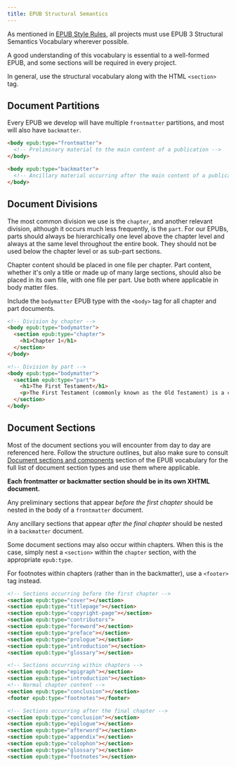 ```yaml
---
title: EPUB Structural Semantics
---
```


As mentioned in [EPUB Style Rules](epub_style.html), all projects must use EPUB 3 Structural Semantics Vocabulary wherever possible.

A good understanding of this vocabulary is essential to a well-formed EPUB, and some sections will be required in every project.

In general, use the structural vocabulary along with the HTML `<section>` tag.

## Document Partitions

Every EPUB we develop will have multiple `frontmatter` partitions, and most will also have `backmatter`.

```html
<body epub:type="frontmatter">
  <!-- Preliminary material to the main content of a publication -->
</body>

<body epub:type="backmatter">
  <!-- Ancillary material occurring after the main content of a publication. -->
</body>
```

## Document Divisions

The most common division we use is the `chapter`, and another relevant division, although it occurs much less frequently, is the `part`. For our EPUBs, parts should always be hierarchically one level above the chapter level and always at the same level throughout the entire book. They should not be used below the chapter level or as sub-part sections.

Chapter content should be placed in one file per chapter. Part content, whether it's only a title or made up of many large sections, should also be placed in its own file, with one file per part. Use both where applicable in body matter files.

Include the `bodymatter` EPUB type with the `<body>` tag for all chapter and part documents.

```html
<!-- Division by chapter -->
<body epub:type="bodymatter">
  <section epub:type="chapter">
    <h1>Chapter 1</h1>
  </section>
</body>

<!-- Division by part -->
<body epub:type="bodymatter">
  <section epub:type="part">
    <h1>The First Testament</h1>
    <p>The First Testament (commonly known as the Old Testament) is a collection of books that make up the first three-quarters of the Bible. Our designation of the Bible's two main parts as "First" and "New" follows the example of the book of Hebrews…</p>
  </section>
</body>
```

## Document Sections

Most of the document sections you will encounter from day to day are referenced here. Follow the structure outlines, but also make sure to consult [Document sections and components](https://idpf.github.io/epub-vocabs/structure/#h_sections) section of the EPUB vocabulary for the full list of document section types and use them where applicable.

**Each frontmatter or backmatter section should be in its own XHTML document.**

Any preliminary sections that appear _before the first chapter_ should be nested in the body of a `frontmatter` document.

Any ancillary sections that appear _after the final chapter_ should be nested in a `backmatter` document.

Some document sections may also occur within chapters. When this is the case, simply nest a `<section>` within the `chapter` section, with the appropriate `epub:type`.

For footnotes within chapters (rather than in the backmatter), use a `<footer>` tag instead.

```html
<!-- Sections occurring before the first chapter -->
<section epub:type="cover"></section>
<section epub:type="titlepage"></section>
<section epub:type="copyright-page"></section>
<section epub:type="contributors">
<section epub:type="foreword"></section>
<section epub:type="preface"></section>
<section epub:type="prologue"></section>
<section epub:type="introduction"></section>
<section epub:type="glossary"></section>

<!-- Sections occurring within chapters -->
<section epub:type="epigraph"></section>
<section epub:type="introduction"></section>
<!-- Normal chapter content -->
<section epub:type="conclusion"></section>
<footer epub:type="footnotes"></footer>

<!-- Sections occurring after the final chapter -->
<section epub:type="conclusion"></section>
<section epub:type="epilogue"></section>
<section epub:type="afterword"></section>
<section epub:type="appendix"></section>
<section epub:type="colophon"></section>
<section epub:type="glossary"></section>
<section epub:type="footnotes"></section>
```
